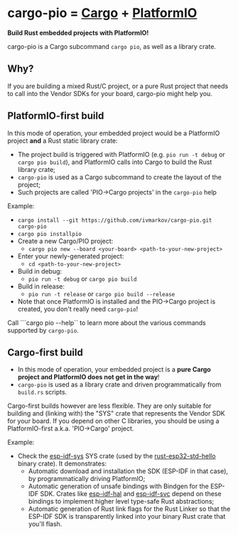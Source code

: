 # cargo-pio = [Cargo](https://doc.rust-lang.org/cargo/) + [PlatformIO](https://platformio.org/)

**Build Rust embedded projects with PlatformIO!**

cargo-pio is a Cargo subcommand `cargo pio`, as well as a library crate.

## Why?

If you are building a mixed Rust/C project, or a pure Rust project that needs to call into the Vendor SDKs for your board, cargo-pio might help you.

## PlatformIO-first build

In this mode of operation, your embedded project would be a PlatformIO project **and** a Rust static library crate:
* The project build is triggered with PlatformIO (e.g. `pio run -t debug` or `cargo pio build`), and PlatformIO calls into Cargo to build the Rust library crate;
* `cargo-pio` is used as a Cargo subcommand to create the layout of the project;
* Such projects are called 'PIO->Cargo projects' in the `cargo-pio` help

Example:
* ```cargo install --git https://github.com/ivmarkov/cargo-pio.git cargo-pio```
* ```cargo pio installpio```
* Create a new Cargo/PIO project:
  * ```cargo pio new --board <your-board> <path-to-your-new-project>```
* Enter your newly-generated project:
  * ```cd <path-to-your-new-project>```
* Build in debug:
  * ```pio run -t debug``` or ```cargo pio build```
* Build in release:
  * ```pio run -t release``` or ```cargo pio build --release```
* Note that once PlatformIO is installed and the PIO->Cargo project is created, you don't really need `cargo-pio`!

Call ```cargo pio --help`` to learn more about the various commands supported by `cargo-pio`.

## Cargo-first build

* In this mode of operation, your embedded project is a **pure Cargo project and PlatformIO does not get in the way**!
* `cargo-pio` is used as a library crate and driven programmatically from `build.rs` scripts.

Cargo-first builds however are less flexible. They are only suitable for building and (linking with) the "SYS" crate that represents the Vendor SDK for your board.
If you depend on other C libraries, you should be using a PlatformIO-first a.k.a. 'PIO->Cargo' project.

Example:
* Check the [esp-idf-sys](https://github.com/ivmarkov/esp-idf-sys) SYS crate (used by the [rust-esp32-std-hello](https://github.com/ivmarkov/rust-esp32-std-hello) binary crate). It demonstrates:
  * Automatic download and installation the SDK (ESP-IDF in that case), by programmatically driving PlatformIO;
  * Automatic generation of unsafe bindings with Bindgen for the ESP-IDF SDK. Crates like [esp-idf-hal](https://github.com/ivmarkov/esp-idf-hal) and [esp-idf-svc](https://github.com/ivmarkov/esp-idf-svc) depend on these bindings to implement higher level type-safe Rust abstractions;
  * Automatic generation of Rust link flags for the Rust Linker so that the ESP-IDF SDK is transparently linked into your binary Rust crate that you'll flash.
